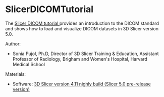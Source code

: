 # SlicerDICOMTutorial

The  <a href="https://spujol.github.io/SlicerDICOMTutorial/3DSlicer_DICOMTutorial_SoniaPujol.pdf" target="_blank"> Slicer DICOM tutorial </a>  provides an introduction to the DICOM standard and shows how to load and visualize DICOM datasets in 3D Slicer version 5.0. 


Author:
* Sonia Pujol, Ph.D, Director of 3D Slicer Training & Education, Assistant Professor of Radiology, Brigham and Women's Hospital, Harvard Medical School

Materials:
* Software: [3D Slicer version 4.11 nighly build (Slicer 5.0 pre-release version)](https://download.slicer.org/)

